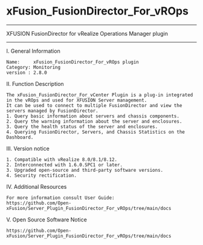 # xFusion_FusionDirector_For_vROps

**********************************************************************************
XFUSION FusionDirector for vRealize Operations Manager plugin
**********************************************************************************

I. General Information 

    Name:     xFusion_FusionDirector_For_vROps plugin
    Category: Monitoring 
    version : 2.8.0

II. Function Description
    
    The xFusion_FusionDirector_For_vCenter Plugin is a plug-in integrated in the vROps and used for XFUSION Server management. 
    It can be used to connect to multiple FusionDirector and view the servers managed by FusionDirector.
    1. Query basic information about servers and chassis components.
    2. Query the warning information about the server and enclosures.
    3. Query the health status of the server and enclosures.
    4. Querying FusionDirector, Servers, and Chassis Statistics on the Dashboard.
    
III. Version notice

    1. Compatible with vRealize 8.0/8.1/8.12.
    2. Interconnected with 1.6.0.SPC1 or later.
    3. Upgraded open-source and third-party software versions.
    4. Security rectification.

IV. Additional Resources

    For more information consult User Guide:
    https://github.com/Open-xFusion/Server_Plugin_FusionDirector_For_vROps/tree/main/docs

V. Open Source Software Notice

    https://github.com/Open-xFusion/Server_Plugin_FusionDirector_For_vROps/tree/main/docs

